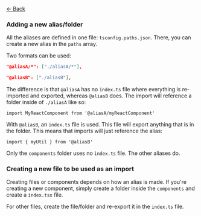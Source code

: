 [&larr; Back](../README.md)

### Adding a new alias/folder

All the aliases are defined in one file: `tsconfig.paths.json`. There, you can create a new alias in the `paths` array.

Two formats can be used:

```json
"@aliasA/*": ["./aliasA/*"],

"@aliasB": ["./aliasB"],
```

The difference is that `@aliasA` has no `index.ts` file where everything is re-imported and exported, whereas `@aliasB` does. The import will reference a folder inside of `./aliasA` like so:

```tsx
import MyReactComponent from '@aliasA/myReactComponent'
```

With `@aliasB`, an `index.ts` file is used. This file will export anything that is in the folder. This means that imports will just reference the alias:

```tsx
import { myUtil } from '@aliasB'
```

Only the `components` folder uses no `index.ts` file. The other aliases do.

### Creating a new file to be used as an import

Creating files or components depends on how an alias is made. If you're creating a new component, simply create a folder inside the `components` and create a `index.tsx` file.

For other files, create the file/folder and re-export it in the `index.ts` file.